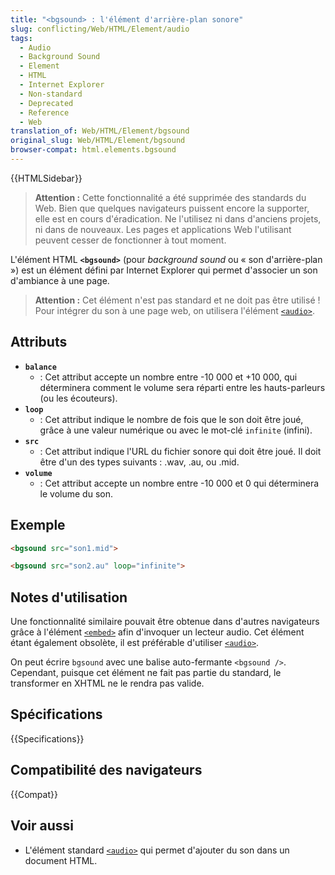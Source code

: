 ```yaml
---
title: "<bgsound> : l'élément d'arrière-plan sonore"
slug: conflicting/Web/HTML/Element/audio
tags:
  - Audio
  - Background Sound
  - Element
  - HTML
  - Internet Explorer
  - Non-standard
  - Deprecated
  - Reference
  - Web
translation_of: Web/HTML/Element/bgsound
original_slug: Web/HTML/Element/bgsound
browser-compat: html.elements.bgsound
---
```


{{HTMLSidebar}}

> **Attention :** Cette fonctionnalité a été supprimée des standards du Web. Bien que quelques navigateurs puissent encore la supporter, elle est en cours d'éradication. Ne l'utilisez ni dans d'anciens projets, ni dans de nouveaux. Les pages et applications Web l'utilisant peuvent cesser de fonctionner à tout moment.

L'élément HTML **`<bgsound>`** (pour _background sound_ ou « son d'arrière-plan ») est un élément défini par Internet Explorer qui permet d'associer un son d'ambiance à une page.

> **Attention :** Cet élément n'est pas standard et ne doit pas être utilisé ! Pour intégrer du son à une page web, on utilisera l'élément [`<audio>`](/fr/docs/Web/HTML/Element/audio).

## Attributs

- **`balance`**
  - : Cet attribut accepte un nombre entre -10 000 et +10 000, qui déterminera comment le volume sera réparti entre les hauts-parleurs (ou les écouteurs).
- **`loop`**
  - : Cet attribut indique le nombre de fois que le son doit être joué, grâce à une valeur numérique ou avec le mot-clé `infinite` (infini).
- **`src`**
  - : Cet attribut indique l'URL du fichier sonore qui doit être joué. Il doit être d'un des types suivants : .wav, .au, ou .mid.
- **`volume`**
  - : Cet attribut accepte un nombre entre -10 000 et 0 qui déterminera le volume du son.

## Exemple

```html
<bgsound src="son1.mid">

<bgsound src="son2.au" loop="infinite">
```

## Notes d'utilisation

Une fonctionnalité similaire pouvait être obtenue dans d'autres navigateurs grâce à l'élément [`<embed>`](/fr/docs/Web/HTML/Element/embed) afin d'invoquer un lecteur audio. Cet élément étant également obsolète, il est préférable d'utiliser [`<audio>`](/fr/docs/Web/HTML/Element/audio).

On peut écrire `bgsound` avec une balise auto-fermante `<bgsound />`. Cependant, puisque cet élément ne fait pas partie du standard, le transformer en XHTML ne le rendra pas valide.

## Spécifications

{{Specifications}}

## Compatibilité des navigateurs

{{Compat}}

## Voir aussi

- L'élément standard [`<audio>`](/fr/docs/Web/HTML/Element/audio) qui permet d'ajouter du son dans un document HTML.
